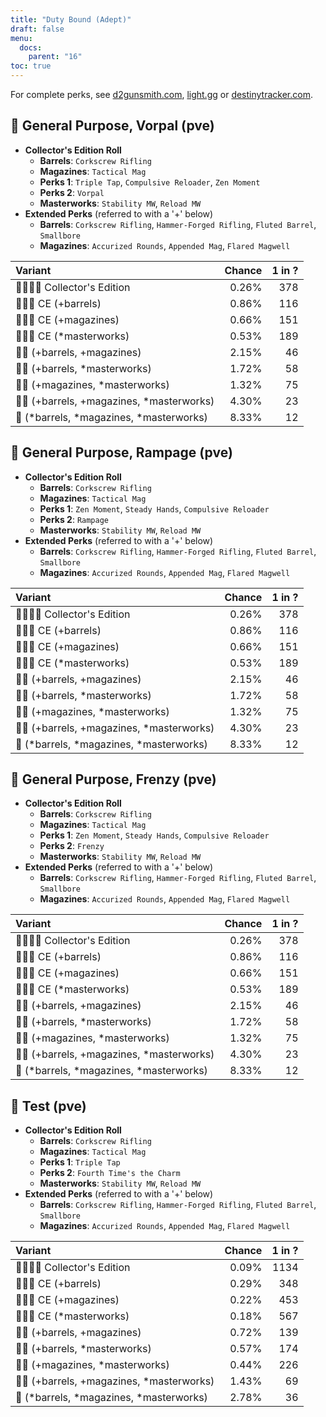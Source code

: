 ```yaml
---
title: "Duty Bound (Adept)"
draft: false
menu:
  docs:
    parent: "16"
toc: true
---
```


For complete perks, see [d2gunsmith.com](https://d2gunsmith.com/w/1135050595), [light.gg](https://www.light.gg/db/items/1135050595) or [destinytracker.com](https://destinytracker.com/destiny-2/db/items/1135050595).



## 👾 General Purpose, Vorpal (pve)



* **Collector's Edition Roll**
  * **Barrels**: `Corkscrew Rifling`
  * **Magazines**: `Tactical Mag`
  * **Perks 1**: `Triple Tap`, `Compulsive Reloader`, `Zen Moment`
  * **Perks 2**: `Vorpal`
  * **Masterworks**: `Stability MW`, `Reload MW`
* **Extended Perks** (referred to with a '+' below)
  * **Barrels**: `Corkscrew Rifling`, `Hammer-Forged Rifling`, `Fluted Barrel`, `Smallbore`
  * **Magazines**: `Accurized Rounds`, `Appended Mag`, `Flared Magwell`

| Variant | Chance | 1 in ? |
|:-|-:|-:|
| 👾👾👾🌟 Collector's Edition | 0.26% | 378 |
| 👾👾👾 CE (+barrels) | 0.86% | 116 |
| 👾👾👾 CE (+magazines) | 0.66% | 151 |
| 👾👾👾 CE (*masterworks) | 0.53% | 189 |
| 👾👾 (+barrels, +magazines) | 2.15% | 46 |
| 👾👾 (+barrels, *masterworks) | 1.72% | 58 |
| 👾👾 (+magazines, *masterworks) | 1.32% | 75 |
| 👾👾 (+barrels, +magazines, *masterworks) | 4.30% | 23 |
| 👾 (*barrels, *magazines, *masterworks) | 8.33% | 12 |

## 👾 General Purpose, Rampage (pve)



* **Collector's Edition Roll**
  * **Barrels**: `Corkscrew Rifling`
  * **Magazines**: `Tactical Mag`
  * **Perks 1**: `Zen Moment`, `Steady Hands`, `Compulsive Reloader`
  * **Perks 2**: `Rampage`
  * **Masterworks**: `Stability MW`, `Reload MW`
* **Extended Perks** (referred to with a '+' below)
  * **Barrels**: `Corkscrew Rifling`, `Hammer-Forged Rifling`, `Fluted Barrel`, `Smallbore`
  * **Magazines**: `Accurized Rounds`, `Appended Mag`, `Flared Magwell`

| Variant | Chance | 1 in ? |
|:-|-:|-:|
| 👾👾👾🌟 Collector's Edition | 0.26% | 378 |
| 👾👾👾 CE (+barrels) | 0.86% | 116 |
| 👾👾👾 CE (+magazines) | 0.66% | 151 |
| 👾👾👾 CE (*masterworks) | 0.53% | 189 |
| 👾👾 (+barrels, +magazines) | 2.15% | 46 |
| 👾👾 (+barrels, *masterworks) | 1.72% | 58 |
| 👾👾 (+magazines, *masterworks) | 1.32% | 75 |
| 👾👾 (+barrels, +magazines, *masterworks) | 4.30% | 23 |
| 👾 (*barrels, *magazines, *masterworks) | 8.33% | 12 |

## 👾 General Purpose, Frenzy (pve)



* **Collector's Edition Roll**
  * **Barrels**: `Corkscrew Rifling`
  * **Magazines**: `Tactical Mag`
  * **Perks 1**: `Zen Moment`, `Steady Hands`, `Compulsive Reloader`
  * **Perks 2**: `Frenzy`
  * **Masterworks**: `Stability MW`, `Reload MW`
* **Extended Perks** (referred to with a '+' below)
  * **Barrels**: `Corkscrew Rifling`, `Hammer-Forged Rifling`, `Fluted Barrel`, `Smallbore`
  * **Magazines**: `Accurized Rounds`, `Appended Mag`, `Flared Magwell`

| Variant | Chance | 1 in ? |
|:-|-:|-:|
| 👾👾👾🌟 Collector's Edition | 0.26% | 378 |
| 👾👾👾 CE (+barrels) | 0.86% | 116 |
| 👾👾👾 CE (+magazines) | 0.66% | 151 |
| 👾👾👾 CE (*masterworks) | 0.53% | 189 |
| 👾👾 (+barrels, +magazines) | 2.15% | 46 |
| 👾👾 (+barrels, *masterworks) | 1.72% | 58 |
| 👾👾 (+magazines, *masterworks) | 1.32% | 75 |
| 👾👾 (+barrels, +magazines, *masterworks) | 4.30% | 23 |
| 👾 (*barrels, *magazines, *masterworks) | 8.33% | 12 |

## 👾 Test (pve)



* **Collector's Edition Roll**
  * **Barrels**: `Corkscrew Rifling`
  * **Magazines**: `Tactical Mag`
  * **Perks 1**: `Triple Tap`
  * **Perks 2**: `Fourth Time's the Charm`
  * **Masterworks**: `Stability MW`, `Reload MW`
* **Extended Perks** (referred to with a '+' below)
  * **Barrels**: `Corkscrew Rifling`, `Hammer-Forged Rifling`, `Fluted Barrel`, `Smallbore`
  * **Magazines**: `Accurized Rounds`, `Appended Mag`, `Flared Magwell`

| Variant | Chance | 1 in ? |
|:-|-:|-:|
| 👾👾👾🌟 Collector's Edition | 0.09% | 1134 |
| 👾👾👾 CE (+barrels) | 0.29% | 348 |
| 👾👾👾 CE (+magazines) | 0.22% | 453 |
| 👾👾👾 CE (*masterworks) | 0.18% | 567 |
| 👾👾 (+barrels, +magazines) | 0.72% | 139 |
| 👾👾 (+barrels, *masterworks) | 0.57% | 174 |
| 👾👾 (+magazines, *masterworks) | 0.44% | 226 |
| 👾👾 (+barrels, +magazines, *masterworks) | 1.43% | 69 |
| 👾 (*barrels, *magazines, *masterworks) | 2.78% | 36 |
